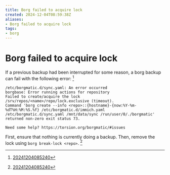 ```yaml
---
title: Borg failed to acquire lock
created: 2024-12-04T08:59:38Z
aliases:
- Borg failed to acquire lock
tags:
- borg
---
```


# Borg failed to acquire lock

If a previous backup had been interrupted for some reason, a borg backup can fail with the following error: [^1]

```
/etc/borgmatic.d/sync.yaml: An error occurred
borgbase: Error running actions for repository
Failed to create/acquire the lock /srv/repos/<name>/repo/lock.exclusive (timeout).
Command 'borg create --info <repo>::{hostname}-{now:%Y-%m-%dT%H:%M:%S.%f} /etc/borgmatic.d/immich.yaml /etc/borgmatic.d/sync.yaml /mnt/data/sync /run/user/0/./borgmatic' returned non-zero exit status 73.

Need some help? https://torsion.org/borgmatic/#issues
```

First, ensure that nothing is currently doing a backup. Then, remove the lock using `borg break-lock <repo>`. [^1]

[^1]: [20241204085240](../entries/20241204085240.md)
